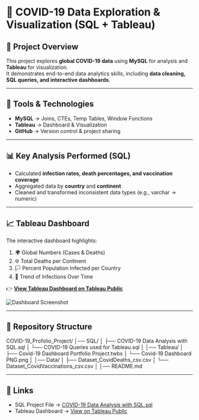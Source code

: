 # 🦠 COVID-19 Data Exploration & Visualization (SQL + Tableau)

## 📌 Project Overview
This project explores **global COVID-19 data** using **MySQL** for analysis and **Tableau** for visualization.  
It demonstrates end-to-end data analytics skills, including **data cleaning, SQL queries, and interactive dashboards**.  

---

## 🔧 Tools & Technologies
- **MySQL** → Joins, CTEs, Temp Tables, Window Functions  
- **Tableau** → Dashboard & Visualization  
- **GitHub** → Version control & project sharing  

---

## 📊 Key Analysis Performed (SQL)
- Calculated **infection rates, death percentages, and vaccination coverage**  
- Aggregated data by **country** and **continent**  
- Cleaned and transformed inconsistent data types (e.g., varchar → numeric)  

---

## 📈 Tableau Dashboard
The interactive dashboard highlights:
1. 🌍 Global Numbers (Cases & Deaths)  
2. 🌐 Total Deaths per Continent  
3. 🏳️ Percent Population Infected per Country  
4. 📆 Trend of Infections Over Time  

👉 [**View Tableau Dashboard on Tableau Public**](https://public.tableau.com/views/Covid-19DashboardPortfolioProject_17574729023420/Dashboard1?:language=zh-CN&:sid=&:redirect=auth&:display_count=n&:origin=viz_share_link)  

![Dashboard Screenshot](Tableau/Covid-19%20Dashboard%20PNG.png)  

---

## 📂 Repository Structure
COVID-19_Profolio_Project/
│── SQL/
│ ├── COVID-19 Data Analysis with SQL.sql
│ └── COVID-19 Queries used for Tableau.sql
│
│── Tableau/
│ ├── Covid-19 Dashboard Portfolio Project.twbx
│ └── Covid-19 Dashboard PNG.png
│
│── Data/
│ ├── Dataset_CovidDeaths_csv.csv
│ └── Dataset_CovidVaccinations_csv.csv
│
│── README.md


---

## 📎 Links
- SQL Project File → [COVID-19 Data Analysis with SQL.sql](./SQL/COVID-19%20Data%20Analysis%20with%20SQL.sql)  
- Tableau Dashboard → [View on Tableau Public](https://public.tableau.com/views/Covid-19DashboardPortfolioProject_17574729023420/Dashboard1?:language=zh-CN&:sid=&:redirect=auth&:display_count=n&:origin=viz_share_link)  

